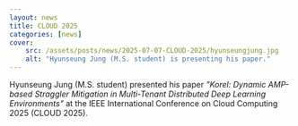```yaml
---
layout: news
title: CLOUD 2025
categories: [news]
cover:
    src: /assets/posts/news/2025-07-07-CLOUD-2025/hyunseungjung.jpg
    alt: "Hyunseung Jung (M.S. student) is presenting his paper."
---
```


Hyunseung Jung (M.S. student) presented his paper _"Korel: Dynamic AMP-based Straggler Mitigation in Multi-Tenant Distributed Deep Learning Environments"_ at the IEEE International Conference on Cloud Computing 2025 (CLOUD 2025).